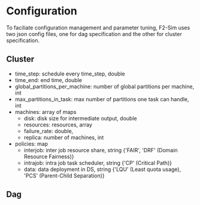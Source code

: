 # Configuration

To faciliate configuration management and parameter tuning, F2-Sim uses two json config files, one for dag specification and the other for cluster specification.

## Cluster

* time_step: schedule every time_step, double
* time_end: end time, double
* global_partitions_per_machine: number of global partitions per machine, int
* max_partitions_in_task: max number of partitions one task can handle, int
* machines: array of maps
    * disk: disk size for intermediate output, double
    * resources: resources, array
    * failure_rate: double,
    * replica: number of machines, int
* policies: map
    * interjob: inter job resource share, string {'FAIR', 'DRF' (Domain Resource Fairness)}
    * intrajob: intra job task scheduler, string {'CP' (Critical Path)}
    * data: data deployment in DS, string {'LQU' (Least quota usage), 'PCS' (Parent-Child Separation)}

## Dag

